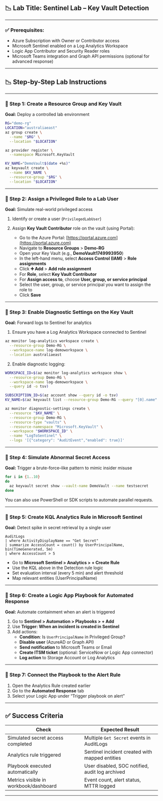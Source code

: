 ## 📉️ Lab Title: Sentinel Lab – Key Vault Detection

---

### ✅ Prerequisites:

- Azure Subscription with Owner or Contributor access
- Microsoft Sentinel enabled on a Log Analytics Workspace
- Logic App Contributor and Security Reader roles
- Microsoft Teams integration and Graph API permissions (optional for advanced response)

---

## 📉 Step-by-Step Lab Instructions

---

### 🔹 Step 1: Create a Resource Group and Key Vault

**Goal:** Deploy a controlled lab environment

```bash
RG="demo-rg"
LOCATION="australiaeast"
az group create \
  --name "$RG" \
  --location "$LOCATION"

az provider register \
  --namespace Microsoft.KeyVault

KV_NAME="DemoVault$(date +%s)"
az keyvault create \
  --name $KV_NAME \
  --resource-group "$RG" \
  --location "$LOCATION"
```

---

### 🔹 Step 2: Assign a Privileged Role to a Lab User

**Goal:** Simulate real-world privileged access

1. Identify or create a user (`PrivilegedLabUser`)
2. Assign **Key Vault Contributor** role on the vault (using Portal):

   - Go to the Azure Portal: [https://portal.azure.com](https://portal.azure.com)
   - Navigate to **Resource Groups** > **Demo-RG**
   - Open your Key Vault (e.g., **DemoVault1749993950**)
   - In the left-hand menu, select **Access Control (IAM)** > **Role assignments**
   - Click **➕ Add** > **Add role assignment**
   - For **Role**, select **Key Vault Contributor**
   - For **Assign access to**, choose **User, group, or service principal**
   - Select the user, group, or service principal you want to assign the role to
   - Click **Save**

---

### 🔹 Step 3: Enable Diagnostic Settings on the Key Vault

**Goal:** Forward logs to Sentinel for analytics

1. Ensure you have a Log Analytics Workspace connected to Sentinel
   
```bash
az monitor log-analytics workspace create \
  --resource-group Demo-RG \
  --workspace-name log-demoworkspace \
  --location australiaeast
```

2. Enable diagnostic logging:

```bash
WORKSPACE_ID=$(az monitor log-analytics workspace show \
  --resource-group Demo-RG \
  --workspace-name log-demoworkspace \
  --query id -o tsv)

SUBSCRIPTION_ID=$(az account show --query id -o tsv)
KV_NAME=$(az keyvault list --resource-group Demo-RG --query "[0].name" -o tsv)

az monitor diagnostic-settings create \
  --resource "$KV_NAME" \
  --resource-group Demo-RG \
  --resource-type "vaults" \
  --resource-namespace "Microsoft.KeyVault" \
  --workspace "$WORKSPACE_ID" \
  --name "LogToSentinel" \
  --logs '[{"category": "AuditEvent","enabled": true}]'
```

---

### 🔹 Step 4: Simulate Abnormal Secret Access

**Goal:** Trigger a brute-force–like pattern to mimic insider misuse

```bash
for i in {1..10}
do
  az keyvault secret show --vault-name DemoVault --name testsecret
done
```

You can also use PowerShell or SDK scripts to automate parallel requests.

---

### 🔹 Step 5: Create KQL Analytics Rule in Microsoft Sentinel

**Goal:** Detect spike in secret retrieval by a single user

```kql
AuditLogs
| where ActivityDisplayName == "Get Secret"
| summarize AccessCount = count() by UserPrincipalName, bin(TimeGenerated, 5m)
| where AccessCount > 5
```

- Go to **Microsoft Sentinel > Analytics > + Create Rule**
- Use the KQL above in the Detection rule logic
- Set evaluation interval (every 5 min) and alert threshold
- Map relevant entities (UserPrincipalName)

---

### 🔹 Step 6: Create a Logic App Playbook for Automated Response

**Goal:** Automate containment when an alert is triggered

1. Go to **Sentinel > Automation > Playbooks > + Add**
2. Use **Trigger: When an incident is created in Sentinel**
3. Add actions:
   - **Condition**: Is `UserPrincipalName` in Privileged Group?
   - **Disable user** (AzureAD or Graph API)
   - **Send notification** to Microsoft Teams or Email
   - **Create ITSM ticket** (optional: ServiceNow or Logic App connector)
   - **Log action** to Storage Account or Log Analytics

---

### 🔹 Step 7: Connect the Playbook to the Alert Rule

1. Open the Analytics Rule created earlier
2. Go to the **Automated Response** tab
3. Select your Logic App under “Trigger playbook on alert”

---

## ✅ Success Criteria

| **Check**                             | **Expected Result**                             |
| ------------------------------------- | ----------------------------------------------- |
| Simulated secret access completed     | Multiple `Get Secret` events in AuditLogs       |
| Analytics rule triggered              | Sentinel incident created with mapped entities  |
| Playbook executed automatically       | User disabled, SOC notified, audit log archived |
| Metrics visible in workbook/dashboard | Event count, alert status, MTTR logged          |

---
